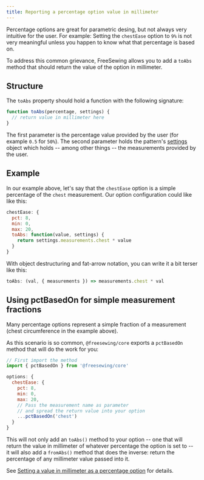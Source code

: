 ```yaml
---
title: Reporting a percentage option value in millimeter
---
```


Percentage options are great for parametric desing, but not always
very intuitive for the user. For example: Setting the `chestEase`
option to `9%` is not very meaningful unless you happen to know
what that percentage is based on.

To address this common grievance, FreeSewing allows you to add a
`toAbs` method that should return the value of the option in
millimeter.

## Structure

The `toAbs` property should hold a function with the following
signature:

```js
function toAbs(percentage, settings) {
  // return value in millimeter here
}
```

The first parameter is the percentage value provided by the user (for example
`0.5` for `50%`).
The second parameter holds the pattern's [settings](/reference/api/settings) object
which holds -- among other things -- the measurements provided by the user.

## Example

In our example above, let's say that the `chestEase` option is
a simple percentage of the `chest` measurement. Our option
configuration could like like this:

```js
chestEase: {
  pct: 8,
  min: 0,
  max: 20,
  toAbs: function(value, settings) {
    return settings.measurements.chest * value
  }
}
```

With object destructuring and fat-arrow notation,
you can write it a bit terser like this:

```js
toAbs: (val, { measurements }) => measurements.chest * val
```

## Using pctBasedOn for simple measurement fractions

Many percentage options represent a simple fraction of a measurement
(chest circumference in the example above).

As this scenario is so common, `@freesewing/core` exports a `pctBasedOn` method
that will do the work for you:

```js
// First import the method
import { pctBasedOn } from '@freesewing/core'

options: {
  chestEase: {
    pct: 8,
    min: 0,
    max: 20,
    // Pass the measurement name as parameter
    // and spread the return value into your option
    ...pctBasedOn('chest')
  }
}
```

This will not only add an `toAbs()` method to your option -- one that will return
the value in millimeter of whatever percentage the option is set to -- it will
also add a `fromAbs()` method that does the inverse: return the percentage of
any millimeter value passed into it.

See [Setting a value in millimeter as a
percentage option](/api/config/options/pct/fromabs) for details.
